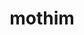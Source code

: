 ---
id: 414
title: mothim
types: [bug,flying]
image: https://raw.githubusercontent.com/PokeAPI/sprites/master/sprites/pokemon/414.png
---